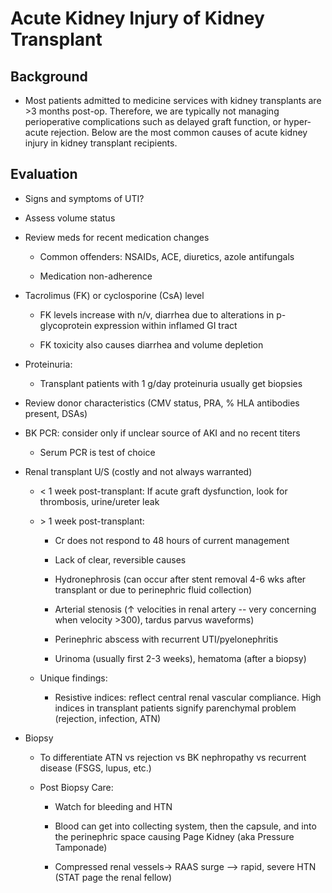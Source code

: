 # Acute Kidney Injury of Kidney Transplant

## Background

- Most patients admitted to medicine services with kidney transplants
    are \>3 months post-op. Therefore, we are typically not managing
    perioperative complications such as delayed graft function, or
    hyper-acute rejection. Below are the most common causes of acute
    kidney injury in kidney transplant recipients.

## Evaluation

- Signs and symptoms of UTI?

- Assess volume status

- Review meds for recent medication changes

    - Common offenders: NSAIDs, ACE, diuretics, azole antifungals

    - Medication non-adherence

- Tacrolimus (FK) or cyclosporine (CsA) level

    - FK levels increase with n/v, diarrhea due to alterations in
        p-glycoprotein expression within inflamed GI tract

    - FK toxicity also causes diarrhea and volume depletion

- Proteinuria:

    - Transplant patients with 1 g/day proteinuria usually get biopsies


- Review donor characteristics (CMV status, PRA, % HLA antibodies
    present, DSAs)

- BK PCR: consider only if unclear source of AKI and no recent titers

    - Serum PCR is test of choice

- Renal transplant U/S (costly and not always warranted)

    - \< 1 week post-transplant: If acute graft dysfunction, look for
        thrombosis, urine/ureter leak

    - \> 1 week post-transplant:

        - Cr does not respond to 48 hours of current management

        - Lack of clear, reversible causes

        - Hydronephrosis (can occur after stent removal 4-6 wks after
            transplant or due to perinephric fluid collection)

        - Arterial stenosis (↑ velocities in renal artery -- very
            concerning when velocity \>300), tardus parvus waveforms)

        - Perinephric abscess with recurrent UTI/pyelonephritis

        - Urinoma (usually first 2-3 weeks), hematoma (after a biopsy)

    - Unique findings:

        - Resistive indices: reflect central renal vascular compliance.
            High indices in transplant patients signify parenchymal problem
            (rejection, infection, ATN)

- Biopsy

    - To differentiate ATN vs rejection vs BK nephropathy vs recurrent
            disease (FSGS, lupus, etc.)

    - Post Biopsy Care:

        - Watch for bleeding and HTN

        - Blood can get into collecting system, then the capsule, and into
            the perinephric space causing Page Kidney (aka Pressure
            Tamponade)

        - Compressed renal vessels-\> RAAS surge --\> rapid, severe
            HTN (STAT page the renal fellow)
